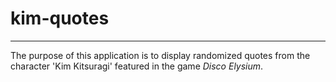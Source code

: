 # kim-quotes

---
The purpose of this application is to display randomized quotes from the character 'Kim Kitsuragi' featured in the game *Disco Elysium*.
